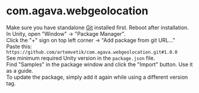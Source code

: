 # com.agava.webgeolocation  

Make sure you have standalone [Git](https://git-scm.com/downloads) installed first. Reboot after installation.  
In Unity, open "Window" -> "Package Manager".  
Click the "+" sign on top left corner -> "Add package from git URL..."  
Paste this: `https://github.com/artemvetik/com.agava.webgeolocation.git#1.0.0`  
See minimum required Unity version in the `package.json` file.  
Find "Samples" in the package window and click the "Import" button. Use it as a guide.  
To update the package, simply add it again while using a different version tag.  
  
